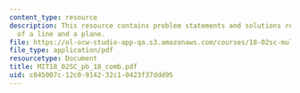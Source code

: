 ```yaml
---
content_type: resource
description: This resource contains problem statements and solutions related to intersections
  of a line and a plane.
file: https://ol-ocw-studio-app-qa.s3.amazonaws.com/courses/18-02sc-multivariable-calculus-fall-2010/c045007c12c0914232c10423f37ddd95_MIT18_02SC_pb_18_comb.pdf
file_type: application/pdf
resourcetype: Document
title: MIT18_02SC_pb_18_comb.pdf
uid: c045007c-12c0-9142-32c1-0423f37ddd95
---
```

